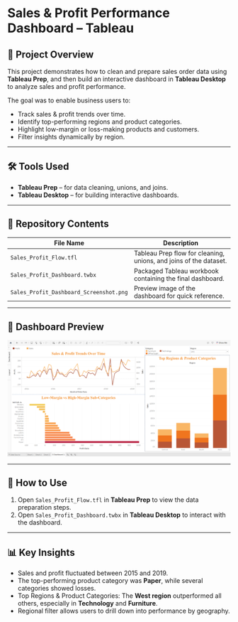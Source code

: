 # Sales & Profit Performance Dashboard – Tableau

## 📖 Project Overview
This project demonstrates how to clean and prepare sales order data using **Tableau Prep**, and then build an interactive dashboard in **Tableau Desktop** to analyze sales and profit performance.

The goal was to enable business users to:
- Track sales & profit trends over time.
- Identify top-performing regions and product categories.
- Highlight low-margin or loss-making products and customers.
- Filter insights dynamically by region.

---

## 🛠 Tools Used
- **Tableau Prep** – for data cleaning, unions, and joins.
- **Tableau Desktop** – for building interactive dashboards.

---

## 📂 Repository Contents
| File Name                          | Description |
|------------------------------------|-------------|
| `Sales_Profit_Flow.tfl`            | Tableau Prep flow for cleaning, unions, and joins of the dataset. |
| `Sales_Profit_Dashboard.twbx`      | Packaged Tableau workbook containing the final dashboard. |
| `Sales_Profit_Dashboard_Screenshot.png` | Preview image of the dashboard for quick reference. |

---

## 📸 Dashboard Preview
![Dashboard Screenshot](Sales_Profit_Dashboard_Screenshot.png)

---

## 🚀 How to Use
1. Open `Sales_Profit_Flow.tfl` in **Tableau Prep** to view the data preparation steps.  
2. Open `Sales_Profit_Dashboard.twbx` in **Tableau Desktop** to interact with the dashboard.  

---

## 📊 Key Insights
- Sales and profit fluctuated between 2015 and 2019.  
- The top-performing product category was **Paper**, while several categories showed losses.
- Top Regions & Product Categories: The **West region** outperformed all others, especially in **Technology** and **Furniture**. 
- Regional filter allows users to drill down into performance by geography.  

